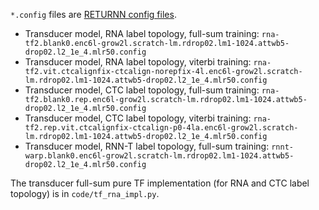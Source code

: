 `*.config` files are [RETURNN config files](https://github.com/rwth-i6/returnn).


* Transducer model, RNA label topology, full-sum training: `rna-tf2.blank0.enc6l-grow2l.scratch-lm.rdrop02.lm1-1024.attwb5-drop02.l2_1e_4.mlr50.config`    
* Transducer model, RNA label topology, viterbi training: `rna-tf2.vit.ctcalignfix-ctcalign-norepfix-4l.enc6l-grow2l.scratch-lm.rdrop02.lm1-1024.attwb5-drop02.l2_1e_4.mlr50.config`
* Transducer model, CTC label topology, full-sum training: `rna-tf2.blank0.rep.enc6l-grow2l.scratch-lm.rdrop02.lm1-1024.attwb5-drop02.l2_1e_4.mlr50.config`
* Transducer model, CTC label topology, viterbi training: `rna-tf2.rep.vit.ctcalignfix-ctcalign-p0-4la.enc6l-grow2l.scratch-lm.rdrop02.lm1-1024.attwb5-drop02.l2_1e_4.mlr50.config`
* Transducer model, RNN-T label topology, full-sum training: `rnnt-warp.blank0.enc6l-grow2l.scratch-lm.rdrop02.lm1-1024.attwb5-drop02.l2_1e_4.mlr50.config`

The transducer full-sum pure TF implementation (for RNA and CTC label topology) is in `code/tf_rna_impl.py`.
